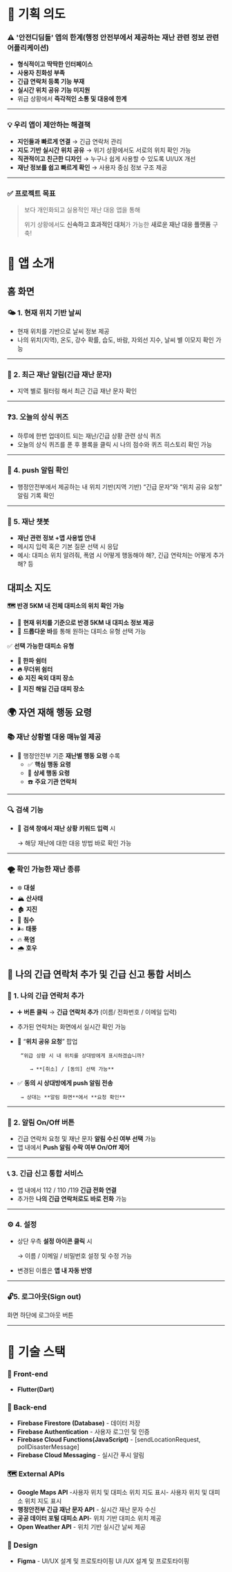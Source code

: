 # 🎯 기획 의도

### ⚠️ '안전디딤돌' 앱의 한계(행정 안전부에서 제공하는 재난 관련 정보 관련 어플리케이션)

- **형식적이고 딱딱한 인터페이스**
- **사용자 친화성 부족**
- **긴급 연락처 등록 기능 부재**
- **실시간 위치 공유 기능 미지원**
- 위급 상황에서 **즉각적인 소통 및 대응에 한계**

---

### 💡 우리 앱이 제안하는 해결책

- **지인들과 빠르게 연결** → 긴급 연락처 관리
- **지도 기반 실시간 위치 공유** → 위기 상황에서도 서로의 위치 확인 가능
- **직관적이고 친근한 디자인** → 누구나 쉽게 사용할 수 있도록 UI/UX 개선
- **재난 정보를 쉽고 빠르게 확인** → 사용자 중심 정보 구조 제공

---

### ✅ **프로젝트 목표**

> 보다 개인화되고 실용적인 재난 대응 앱을 통해
> 
> 
> 위기 상황에서도 **신속하고 효과적인 대처**가 가능한 **새로운 재난 대응 플랫폼** 구축!
> 

# 🧩 앱 소개

## 홈 화면

### 🌤️ 1. 현재 위치 기반 날씨

- 현재 위치를 기반으로 날씨 정보 제공
- 나의 위치(지역), 온도,  강수 확률, 습도, 바람, 자외선 지수, 날씨 별 이모지 확인 가능

---

### 📢 2. 최근 재난 알림(긴급 재난 문자)

- 지역 별로 필터링 해서 최근 긴급 재난 문자 확인

---

### ❓3. 오늘의 상식 퀴즈

- 하루에 한번 업데이트 되는 재난/긴급 상황 관련 상식 퀴즈
- 오늘의 상식 퀴즈를 푼 후 블록을 클릭 시 나의 점수와 퀴즈 히스토리 확인 가능

---

### 🔔 4. push 알림 확인

- 행정안전부에서 제공하는 내 위치 기반(지역 기반)  “긴급 문자”와 “위치 공유 요청” 알림 기록 확인

---

### 🤖 5. 재난 챗봇

- **재난 관련 정보 +앱 사용법 안내**
- 메시지 입력 혹은 기본 질문 선택 시 응답
- 예시: 대피소 위치 알려줘, 폭염 시 어떻게 행동해야 해?, 긴급 연락처는 어떻게 추가해? 등

## 대피소 지도

**🗺️ 반경 5KM 내 전체 대피소의 위치 확인 가능**

- 📍 **현재 위치를 기준으로 반경 5KM 내 대피소 정보 제공**
- 🔽 **드롭다운 바**를 통해 원하는 대피소 유형 선택 가능

✅ **선택 가능한 대피소 유형**

- **🧊 한파 쉼터**
- **🔥 무더위 쉼터**
- **🪨 지진 옥외 대피 장소**
- **🌊 지진 해일 긴급 대피 장소**

## 🌍 자연 재해 행동 요령

### 📚 **재난 상황별 대응 매뉴얼 제공**

- 📖 행정안전부 기준 **재난별 행동 요령** 수록
    - ✅ **핵심 행동 요령**
    - 📌 **상세 행동 요령**
    - ☎️ **주요 기관 연락처**

---

### 🔍 **검색 기능**

- 🧠 **검색 창에서 재난 상황 키워드 입력** 시
    
    → 해당 재난에 대한 대응 방법 바로 확인 가능
    

---

### 🌪️ **확인 가능한 재난 종류**

- ❄️ **대설**
- 🏔️ **산사태**
- 🏚️ **지진**
- 🌊 **침수**
- 🌬️ **태풍**
- 🔥 **폭염**
- 🌧️ **호우**

## 🚨 나의 긴급 연락처 추가 및 긴급 신고 통합 서비스

### 📇 1. 나의 긴급 연락처 추가

- ➕  **버튼 클릭** → **긴급 연락처 추가** (이름/ 전화번호 / 이메일 입력)
- 추가된 연락처는 화면에서 실시간 확인 가능
- 📍 “**위치 공유 요청**” 팝업

       “위급 상황 시 내 위치를 상대방에게 표시하겠습니까?

          → **[취소] / [동의] 선택 가능**

- ✅ **동의 시 상대방에게 push 알림 전송**

       → 상대는 **알림 화면**에서 **요청 확인** 

---

### 🔔 2. 알림 On/Off 버튼

- 긴급 연락처 요청 및 재난 문자 **알림 수신 여부 선택** 가능
- 앱 내에서 **Push 알림 수락 여부 On/Off 제어**

---

### 📞 3. 긴급 신고 통합 서비스

- 앱 내에서 112 / 110 /119  **긴급 전화 연결**
- 추가한 **나의 긴급 연락처로도 바로 전화** 가능

---

### ⚙️ 4. 설정

- 상단 우측 **설정 아이콘 클릭** 시

   → 이름 / 이메일 / 비밀번호 설정 및 수정 가능

- 변경된 이름은 **앱 내 자동 반영**

---

### 🔓5. 로그아웃(Sign out)

화면 하단에 로그아웃 버튼

---

# 🔎 기술 스택

### **📌 Front-end**

- **Flutter(Dart)**

### **📌 Back-end**

- **Firebase  Firestore (Database)** - 데이터 저장
- **Firebase Authentication** - 사용자 로그인 및 인증
- **Firebase Cloud Functions(JavaScript)** - [sendLocationRequest, pollDisasterMessage]
- **Firebase Cloud Messaging** - 실시간 푸시 알림

### **🗺️ External APIs**

- **Google Maps API** -사용자 위치 및 대피소 위치 지도 표시- 사용자  위치 및 대피소 위치 지도 표시
- **행정안전부 긴급 재난 문자 API** - 실시간 재난 문자 수신
- **공공  데이터  포털 대피소 API**- 위치 기반 대피소 위치 제공
- **Open Weather API** - 위치 기반 실시간 날씨 제공

### **🎨 Design**

- **Figma** - UI/UX 설계 및 프로토타이핑 UI /UX 설계 및 프로토타이핑
